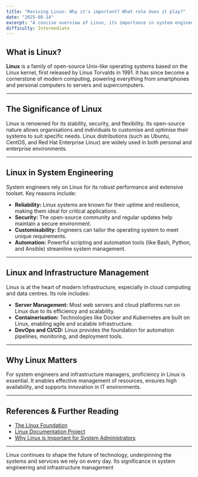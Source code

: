 ```yaml
---
title: "Revising Linux: Why it's important? What role does it play?"
date: "2025-08-14"
excerpt: "A concise overview of Linux, its importance in system engineering, and its role in modern infrastructure management."
difficulty: Intermediate
---
```


## What is Linux?

**Linux** is a family of open-source Unix-like operating systems based on the Linux kernel, first released by Linus Torvalds in 1991. It has since become a cornerstone of modern computing, powering everything from smartphones and personal computers to servers and supercomputers.

---

## The Significance of Linux

Linux is renowned for its stability, security, and flexibility. Its open-source nature allows organisations and individuals to customise and optimise their systems to suit specific needs. Linux distributions (such as Ubuntu, CentOS, and Red Hat Enterprise Linux) are widely used in both personal and enterprise environments.

---

## Linux in System Engineering

System engineers rely on Linux for its robust performance and extensive toolset. Key reasons include:

- **Reliability:** Linux systems are known for their uptime and resilience, making them ideal for critical applications.
- **Security:** The open-source community and regular updates help maintain a secure environment.
- **Customisability:** Engineers can tailor the operating system to meet unique requirements.
- **Automation:** Powerful scripting and automation tools (like Bash, Python, and Ansible) streamline system management.

---

## Linux and Infrastructure Management

Linux is at the heart of modern infrastructure, especially in cloud computing and data centres. Its role includes:

- **Server Management:** Most web servers and cloud platforms run on Linux due to its efficiency and scalability.
- **Containerisation:** Technologies like Docker and Kubernetes are built on Linux, enabling agile and scalable infrastructure.
- **DevOps and CI/CD:** Linux provides the foundation for automation pipelines, monitoring, and deployment tools.

---

## Why Linux Matters

For system engineers and infrastructure managers, proficiency in Linux is essential. It enables effective management of resources, ensures high availability, and supports innovation in IT environments.

---

## References & Further Reading

- [The Linux Foundation](https://www.linuxfoundation.org/)
- [Linux Documentation Project](https://tldp.org/)
- [Why Linux is Important for System Administrators](https://www.redhat.com/en/topics/linux)

---

Linux continues to shape the future of technology, underpinning the systems and services we rely on every day. Its significance in system engineering and infrastructure management